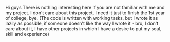 Hi guys
There is nothing interesting here if you are not familiar with me and my project. I don't care about this project, I need it just to finish the 1st year of college, bye.
(The code is written with working tasks, but I wrote it as lazily as possible, if someone doesn't like the way I wrote it - bro, I don't care about it, I have other projects in which I have a desire to put my soul, skill and experience)
